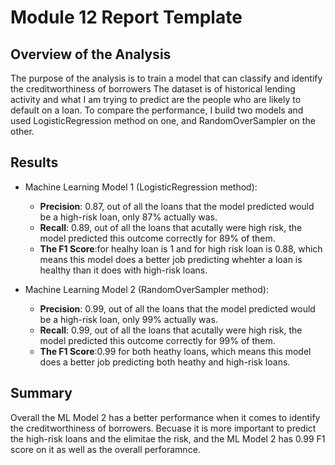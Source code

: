 # Module 12 Report Template

## Overview of the Analysis

The purpose of the analysis is to train a model that can classify and identify the creditworthiness of borrowers The dataset is of historical lending activity and what I am trying to predict are the people who are likely to default on a loan. To compare the performance, I build two models and used LogisticRegression method on one, and RandomOverSampler on the other.

## Results

* Machine Learning Model 1 (LogisticRegression method):
  - __Precision__: 0.87, out of all the loans that the model predicted would be a high-risk loan, only 87% actually was. 
  - __Recall__: 0.89, out of all the loans that acutally were high risk, the model predicted this outcome correctly for 89% of them.
  - __The F1 Score__:for healhy loan is 1 and for high risk loan is 0.88, which means this model does a better job predicting whehter a loan is healthy than it does with high-risk loans. 



* Machine Learning Model 2 (RandomOverSampler method):
  - __Precision__: 0.99, out of all the loans that the model predicted would be a high-risk loan, only 99% actually was. 
  - __Recall__: 0.99, out of all the loans that acutally were high risk, the model predicted this outcome correctly for 99% of them.
  - __The F1 Score__:0.99 for both heathy loans, which means this model does a better job predicting both heathy and high-risk loans.

## Summary
Overall the ML Model 2 has a better performance when it comes to identify the creditworthiness of borrowers. Becuase it is more important to predict the high-risk loans and the elimitae the risk, and the ML Model 2 has 0.99 F1 score on it as well as the overall perforamnce. 